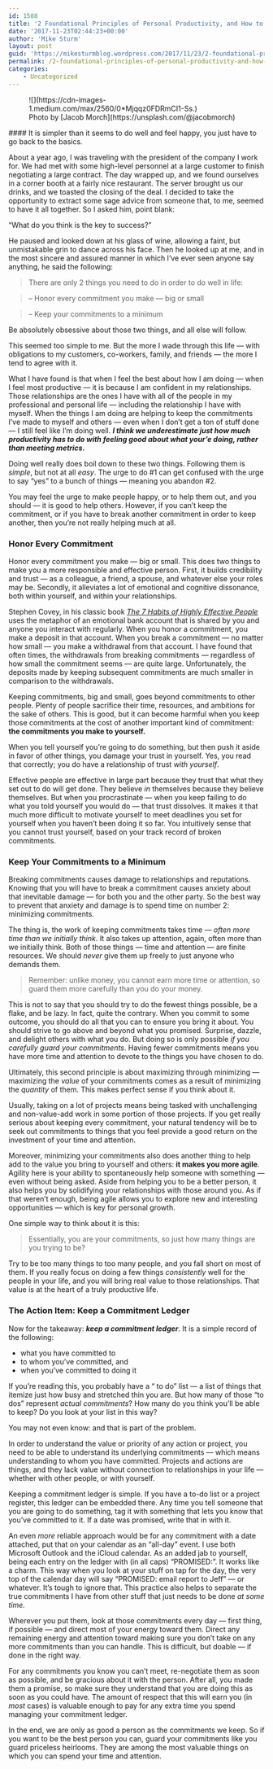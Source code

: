 ```yaml
---
id: 1508
title: '2 Foundational Principles of Personal Productivity, and How to Follow Them'
date: '2017-11-23T02:44:23+00:00'
author: 'Mike Sturm'
layout: post
guid: 'https://mikesturmblog.wordpress.com/2017/11/23/2-foundational-principles-of-personal-productivity-and-how-to-follow-them/'
permalink: /2-foundational-principles-of-personal-productivity-and-how-to-follow-them/
categories:
    - Uncategorized
---
```


<figure class="wp-caption">![](https://cdn-images-1.medium.com/max/2560/0*Mjqqz0FDRmCI1-Ss.)<figcaption class="wp-caption-text">Photo by [Jacob Morch](https://unsplash.com/@jacobmorch)</figcaption></figure>#### It is simpler than it seems to do well and feel happy, you just have to go back to the basics.

About a year ago, I was traveling with the president of the company I work for. We had met with some high-level personnel at a large customer to finish negotiating a large contract. The day wrapped up, and we found ourselves in a corner booth at a fairly nice restaurant. The server brought us our drinks, and we toasted the closing of the deal. I decided to take the opportunity to extract some sage advice from someone that, to me, seemed to have it all together. So I asked him, point blank:

“What do you think is the key to success?”

He paused and looked down at his glass of wine, allowing a faint, but unmistakable grin to dance across his face. Then he looked up at me, and in the most sincere and assured manner in which I’ve ever seen anyone say anything, he said the following:

> There are only 2 things you need to do in order to do well in life:

> – Honor every commitment you make — big or small

> – Keep your commitments to a minimum

Be absolutely obsessive about those two things, and all else will follow.

This seemed too simple to me. But the more I wade through this life — with obligations to my customers, co-workers, family, and friends — the more I tend to agree with it.

What I have found is that when I feel the best about how I am doing — when I feel most productive — it is because I am confident in my relationships. Those relationships are the ones I have with all of the people in my professional and personal life — including the relationship I have with myself. When the things I am doing are helping to keep the commitments I’ve made to myself and others — even when I don’t get a ton of stuff done — I still feel like I’m doing well. ***I think we underestimate just how much productivity has to do with feeling good about what your’e doing, rather than meeting metrics.***

Doing well really does boil down to these two things. Following them is *simple*, but not at all *easy*. The urge to do #1 can get confused with the urge to say “yes” to a bunch of things — meaning you abandon #2.

You may feel the urge to make people happy, or to help them out, and you should — it is good to help others. However, if you can’t keep the commitment, or if you have to break another commitment in order to keep another, then you’re not really helping much at all.

### Honor Every Commitment

Honor every commitment you make — big or small. This does two things to make you a more responsible and effective person. First, it builds credibility and trust — as a colleague, a friend, a spouse, and whatever else your roles may be. Secondly, it alleviates a lot of emotional and cognitive dissonance, both within yourself, and within your relationships.

Stephen Covey, in his classic book [*The 7 Habits of Highly Effective People*](https://www.amazon.com/Habits-Highly-Effective-People-Powerful/dp/0743269519) uses the metaphor of an emotional bank account that is shared by you and anyone you interact with regularly. When you honor a commitment, you make a deposit in that account. When you break a commitment — no matter how small — you make a withdrawal from that account. I have found that often times, the withdrawals from breaking commitments — regardless of how small the commitment seems — are quite large. Unfortunately, the deposits made by keeping subsequent commitments are much smaller in comparison to the withdrawals.

Keeping commitments, big and small, goes beyond commitments to other people. Plenty of people sacrifice their time, resources, and ambitions for the sake of others. This is good, but it can become harmful when you keep those commitments at the cost of another important kind of commitment: **the commitments you make to yourself.**

When you tell yourself you’re going to do something, but then push it aside in favor of other things, you damage your trust in yourself. Yes, you read that correctly; you do have a relationship of trust *with yourself*.

Effective people are effective in large part because they trust that what they set out to do will get done. They believe *in* themselves because they believe themselves. But when you procrastinate — when you keep failing to do what you told yourself you would do — that trust dissolves. It makes it that much more difficult to motivate yourself to meet deadlines you set for yourself when you haven’t been doing it so far. You intuitively sense that you cannot trust yourself, based on your track record of broken commitments.

### Keep Your Commitments to a Minimum

Breaking commitments causes damage to relationships and reputations. Knowing that you will have to break a commitment causes anxiety about that inevitable damage — for both you and the other party. So the best way to prevent that anxiety and damage is to spend time on number 2: minimizing commitments.

The thing is, the work of keeping commitments takes time — *often more time than we initially think*. It also takes up attention, again, often more than we initially think. Both of those things — time and attention — are finite resources. We should *never* give them up freely to just anyone who demands them.

> Remember: unlike money, you cannot earn more time or attention, so guard them more carefully than you do your money.

This is not to say that you should try to do the fewest things possible, be a flake, and be lazy. In fact, quite the contrary. When you commit to some outcome, you should do all that you can to ensure you bring it about. You should strive to go above and beyond what you promised. Surprise, dazzle, and delight others with what you do. But doing so is only possible *if you carefully guard your commitments*. Having fewer commitments means you have more time and attention to devote to the things you have chosen to do.

Ultimately, this second principle is about maximizing through minimizing — maximizing the *value* of your commitments comes as a result of minimizing the *quantity* of them. This makes perfect sense if you think about it.

Usually, taking on a lot of projects means being tasked with unchallenging and non-value-add work in some portion of those projects. If you get really serious about keeping every commitment, your natural tendency will be to seek out commitments to things that you feel provide a good return on the investment of your time and attention.

Moreover, minimizing your commitments also does another thing to help add to the value you bring to yourself and others: **it makes you more agile**. Agility here is your ability to spontaneously help someone with something — even without being asked. Aside from helping you to be a better person, it also helps you by solidifying your relationships with those around you. As if that weren’t enough, being agile allows you to explore new and interesting opportunities — which is key for personal growth.

One simple way to think about it is this:

> Essentially, you are your commitments, so just how many things are you trying to be?

Try to be too many things to too many people, and you fall short on most of them. If you really focus on doing a few things *consistently* well for the people in your life, and you will bring real value to those relationships. That value is at the heart of a truly productive life.

### The Action Item: Keep a Commitment Ledger

Now for the takeaway: ***keep a commitment ledger***. It is a simple record of the following:

- what you have committed to
- to whom you’ve committed, and
- when you’ve committed to doing it

If you’re reading this, you probably have a “ to do” list — a list of things that itemize just how busy and stretched thin you are. But how many of those “to dos” represent *actual commitments*? How many do you think you’ll be able to keep? Do you look at your list in this way?

You may not even know: and that is part of the problem.

In order to understand the value or priority of any action or project, you need to be able to understand its underlying commitments — which means understanding to whom you have committed. Projects and actions are things, and they lack value without connection to relationships in your life — whether with other people, or with yourself.

Keeping a commitment ledger is simple. If you have a to-do list or a project register, this ledger can be embedded there. Any time you tell someone that you are going to do something, tag it with something that lets you know that you’ve committed to it. If a date was promised, write that in with it.

An even *more* reliable approach would be for any commitment with a date attached, put that on your calendar as an “all-day” event. I use both Microsoft Outlook and the iCloud calendar. As an added jab to yourself, being each entry on the ledger with (in all caps) “PROMISED:”. It works like a charm. This way when you look at your stuff on tap for the day, the very top of the calendar day will say “PROMISED: email report to Jeff” — or whatever. It’s tough to ignore that. This practice also helps to separate the true commitments I have from other stuff that just needs to be done *at some time.*

Wherever you put them, look at those commitments every day — first thing, if possible — and direct most of your energy toward them. Direct any remaining energy and attention toward making sure you don’t take on any more commitments than you can handle. This is difficult, but doable — if done in the right way.

For any commitments you know you can’t meet, re-negotiate them as soon as possible, and be gracious about it with the person. After all, you made them a promise, so make sure they understand that you are doing this as soon as you could have. The amount of respect that this will earn you (in *most* cases) is valuable enough to pay for any extra time you spend managing your commitment ledger.

In the end, we are only as good a person as the commitments we keep. So if you want to be the best person you can, guard your commitments like you guard priceless heirlooms. They are among the most valuable things on which you can spend your time and attention.